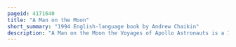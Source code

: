 ```yaml
---
pageid: 4171640
title: "A Man on the Moon"
short_summary: "1994 English-language book by Andrew Chaikin"
description: "A Man on the Moon the Voyages of Apollo Astronauts is a 1994 Book by andrew Chaikin. It describes in Detail the 1968-1972 Voyages of the Apollo astronauts from apollo 8 to 17 in the Apollo Program. 'a Decade in the Making, this Book is based on Hundreds of Hours of in-depth Interviews with each of the twenty-four Moon Voyagers, as well as those who contributed their Brain Power, Training and Teamwork on Earth."
---
```

